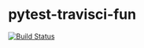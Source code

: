# pytest-travisci-fun

[![Build Status](https://travis-ci.org/rbaynes/pytest-travisci-fun.svg?branch=master)](https://travis-ci.org/rbaynes/pytest-travisci-fun)

